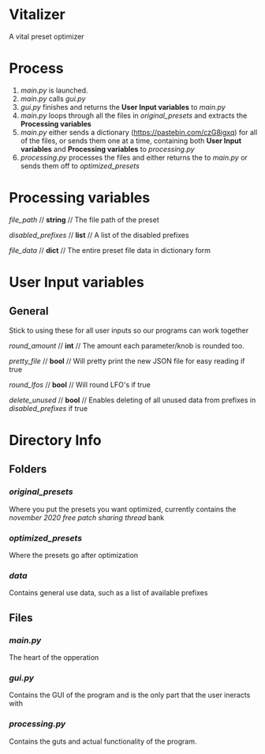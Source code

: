 # Vitalizer

A vital preset optimizer

# Process

1. _main.py_ is launched.
2. _main.py_ calls _gui.py_
3. _gui.py_ finishes and returns the **User Input variables** to _main.py_
4. _main.py_ loops through all the files in _original_presets_ and extracts the **Processing variables**
5. _main.py_ either sends a dictionary (https://pastebin.com/czG8igxq) for all of the files, or sends them one at a time, containing both **User Input variables** and **Processing variables** to _processing.py_
6. _processing.py_ processes the files and either returns the to _main.py_ or sends them off to _optimized_presets_

# Processing variables

_file_path_ // __string__ // The file path of the preset

_disabled_prefixes_ // __list__ // A list of the disabled prefixes

_file_data_ // __dict__ // The entire preset file data in dictionary form

# User Input variables

## General

Stick to using these for all user inputs so our programs can work together

_round_amount_ // __int__ // The amount each parameter/knob is rounded too.

_pretty_file_ // __bool__ // Will pretty print the new JSON file for easy reading if true

_round_lfos_ //  __bool__ // Will round LFO's if true

_delete_unused_ // __bool__ // Enables deleting of all unused data from prefixes in _disabled_prefixes_ if true

# Directory Info

## Folders

### _original_presets_ 

Where you put the presets you want optimized, currently contains the _november 2020 free patch sharing thread_ bank

### _optimized_presets_

Where the presets go after optimization

### _data_

Contains general use data, such as a list of available prefixes

## Files

### _main.py_

The heart of the opperation

### _gui.py_

Contains the GUI of the program and is the only part that the user ineracts with

### _processing.py_

Contains the guts and actual functionality of the program.
